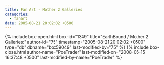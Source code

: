 ```yaml
---
title: Fan Art - Mother 2 Galleries
categories:
  - fanart
date: 2005-08-21 20:02:02 +0500
---
```

{% include box-open.html box-id="1349" title="EarthBound / Mother 2 Galleries:" author-id="75" timestamp="2005-08-21 20:02:02 +0500" type="db" dbname="box59049" last-modified-by="75" %}
<navigator group="Fanart|Mother2" quantity="1000" offdir="TRUE" /> <displaytor mode="thumbnail" />
{% include box-close.html author-name="PoeTrader" last-modified-on="2008-06-15 16:37:48 +0500" last-modified-by-name="PoeTrader" %}
